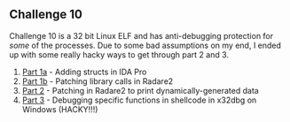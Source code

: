 ## Challenge 10

Challenge 10 is a 32 bit Linux ELF and has anti-debugging protection for
*some* of the processes. Due to some bad assumptions on my end, I ended up with
some really hacky ways to get through part 2 and 3.

1. [Part 1a](part1a.md) - Adding structs in IDA Pro
2. [Part 1b](part1b.md) - Patching library calls in Radare2
3. [Part 2](part2.md) - Patching in Radare2 to print dynamically-generated
   data
4. [Part 3](part3.md) - Debugging specific functions in shellcode in x32dbg on
   Windows (HACKY!!!)
